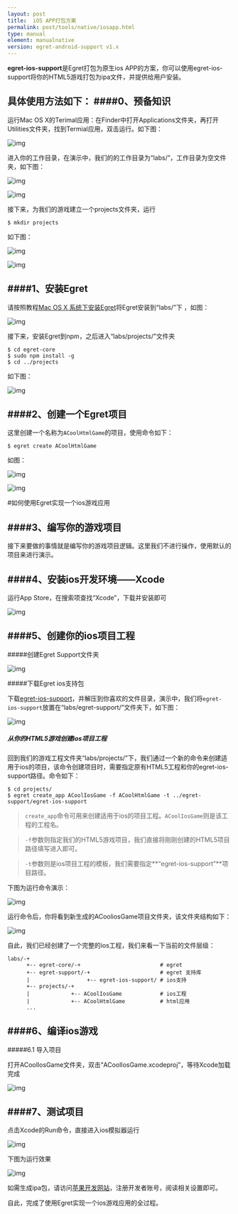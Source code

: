 ```yaml
---
layout: post
title:  iOS APP打包方案
permalink: post/tools/native/iosapp.html
type: manual
element: manualnative
version: egret-android-support v1.x
---
```


**egret-ios-support**是Egret打包为原生ios APP的方案，你可以使用egret-ios-support将你的HTML5游戏打包为ipa文件，并提供给用户安装。

具体使用方法如下：
####0、预备知识
---

运行Mac OS X的Terimal应用：在Finder中打开Applications文件夹，再打开Utilities文件夹，找到Termial应用，双击运行。如下图：

![img]({{site.baseurl}}/assets/img/egret-ios-support-terminal.png)

进入你的工作目录，在演示中，我们的的工作目录为“labs/”，工作目录为空文件夹，如下图：

![img]({{site.baseurl}}/assets/img/egret-ios-support-pwd.png)

![img]({{site.baseurl}}/assets/img/egret-ios-support-labs.png)

接下来，为我们的游戏建立一个projects文件夹，运行

```
$ mkdir projects
```

如下图：

![img]({{site.baseurl}}/assets/img/egret-ios-support-projects.png)

![img]({{site.baseurl}}/assets/img/egret-ios-support-projects-finder.png)

####1、安装Egret
---

请按照教程<a href="{{site.baseurl}}/post/quitestart/install/instalformac.html" target="_blank">Mac OS X 系统下安装Egret</a>将Egret安装到“labs/”下
，如图：

![img]({{site.baseurl}}/assets/img/egret-ios-support-egret-core-finder.png)

接下来，安装Egret到npm，之后进入“labs/projects/”文件夹

```
$ cd egret-core
$ sudo npm install -g
$ cd ../projects
```
如下图：

![img]({{site.baseurl}}/assets/img/egret-ios-support-cd-projects.png)

####2、创建一个Egret项目
---


这里创建一个名称为`ACoolHtmlGame`的项目，使用命令如下：

```
$ egret create ACoolHtmlGame
```

如图：

![img]({{site.baseurl}}/assets/img/egret-ios-support-egret-create.png)

![img]({{site.baseurl}}/assets/img/egret-ios-support-egret-create-finder.png)

#如何使用Egret实现一个ios游戏应用

####3、编写你的游戏项目
---

接下来要做的事情就是编写你的游戏项目逻辑。这里我们不进行操作，使用默认的项目来进行演示。

####4、安装ios开发环境——Xcode
---

运行App Store，在搜索项查找“Xcode”，下载并安装即可

![img]({{site.baseurl}}/assets/img/egret-ios-support-install-xcode.png)


####5、创建你的ios项目工程
---

#####创建Egret Support文件夹

![img]({{site.baseurl}}/assets/img/egret-ios-support-mkdir-egret-support-ios.png)

#####下载Egret ios支持包

下载<a href="http://www.egret-labs.org/download/egret-ios-packager-download.html" target="_blank">egret-ios-support</a>，并解压到你喜欢的文件目录，演示中，我们将`egret-ios-support`放置在“labs/egret-support/”文件夹下，如下图：

![img]({{site.baseurl}}/assets/img/egret-ios-support-egret-support-ios.png)

##### 从你的HTML5游戏创建ios项目工程

回到我们的游戏工程文件夹“labs/projects/”下，我们通过一个新的命令来创建适用于ios的项目，该命令创建项目时，需要指定原有HTML5工程和你的egret-ios-support路径。命令如下：

```
$ cd projects/
$ egret create_app ACoolIosGame -f ACoolHtmlGame -t ../egret-support/egret-ios-support
```


>`create_app`命令可用来创建适用于ios的项目工程。`ACoolIosGame`则是该工程的工程名。

>`-f`参数则指定我们的HTML5游戏项目，我们直接将刚刚创建的HTML5项目路径填写进入即可。

>`-t`参数则是ios项目工程的模板，我们需要指定**“egret-ios-support”**项目路径。

下图为运行命令演示：

![img]({{site.baseurl}}/assets/img/egret-ios-support-egret-create-app-ios.png)

运行命令后，你将看到新生成的ACooliosGame项目文件夹，该文件夹结构如下：

![img]({{site.baseurl}}/assets/img/egret-ios-support-egret-create-app-finder-ios.png)

自此，我们已经创建了一个完整的ios工程，我们来看一下当前的文件层级：

```
labs/-+
      +-- egret-core/-+                         # egret
      +-- egret-support/-+                      # egret 支持库
      |                  +-- egret-ios-support/ # ios支持
      +-- projects/-+
      |             +-- ACoolIosGame            # ios工程
      |             +-- ACoolHtmlGame           # html应用
      ...
```

####6、编译ios游戏
---

#####6.1 导入项目

打开ACoolIosGame文件夹，双击“ACoolIosGame.xcodeproj”，等待Xcode加载完成

![img]({{site.baseurl}}/assets/img/egret-ios-support-import-xcode-proj.png)


####7、测试项目
---

点击Xcode的Run命令，直接进入ios模拟器运行

![img]({{site.baseurl}}/assets/img/egret-ios-support-xcode-proj.png)


下图为运行效果

![img]({{site.baseurl}}/assets/img/egret-ios-support-ios-run.png)

如需生成ipa包，请访问<a href="http://developer.apple.com" target="_blank">苹果开发网站</a>，注册开发者账号，阅读相关设置即可。

自此，完成了使用Egret实现一个ios游戏应用的全过程。
